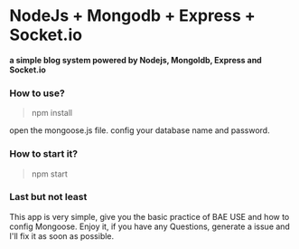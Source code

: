 # NodeJs + Mongodb + Express + Socket.io

**a simple blog system powered by Nodejs, Mongoldb, Express and Socket.io**

### How to use?

> npm install

open the mongoose.js file. config your database name and password. 

### How to start it?

> npm start

### Last but not least

This app is very simple, give you the basic practice of BAE USE and how to config Mongoose. Enjoy it, if you have any Questions, generate a issue and I'll fix it as soon as possible.